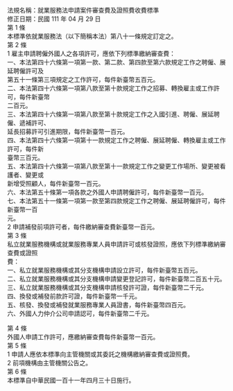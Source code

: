 法規名稱：就業服務法申請案件審查費及證照費收費標準  
修正日期：民國 111 年 04 月 29 日  
第 1 條  
本標準依就業服務法（以下簡稱本法）第八十一條規定訂定之。  
第 2 條  
1 雇主申請聘僱外國人之各項許可，應依下列標準繳納審查費：  
一、本法第四十六條第一項第一款、第二款、第四款至第六款規定工作之聘僱、展延聘僱許可及  
第五十一條第三項規定之工作許可，每件新臺幣五百元。  
二、本法第四十六條第一項第八款至第十款規定工作之招募、轉換雇主或工作許可，每件新臺幣  
二百元。  
三、本法第四十六條第一項第八款至第十款規定工作之入國引進、聘僱、展延聘僱、遞補許可、  
延長招募許可引進期限，每件新臺幣一百元。  
四、本法第四十六條第一項第十一款規定工作之聘僱、展延聘僱、轉換雇主或工作許可，每件新  
臺幣三百元。  
五、本法第四十六條第一項第八款至第十一款規定工作之變更工作場所、變更被看護者、變更或  
新增受照顧人，每件新臺幣一百元。  
六、本法第五十條第一項各款之外國人申請聘僱許可，每件新臺幣一百元。  
七、本法第五十一條第一項第一款至第四款規定工作之聘僱、展延聘僱許可，每件新臺幣一百  
元。  
2 申請補發前項許可者，每件繳納審查費新臺幣一百元。  
第 3 條  
私立就業服務機構或就業服務專業人員申請許可或核發證照，應依下列標準繳納審查費或證照  
費：  
一、私立就業服務機構或其分支機構申請設立許可，每件新臺幣五百元。  
二、私立就業服務機構或其分支機構申請變更登記許可，每件新臺幣二百五十元。  
三、私立就業服務機構或其分支機構申請核發許可證，每件新臺幣二千元。  
四、換發或補發前款許可證，每件新臺幣一千元。  
五、核發、換發或補發就業服務專業人員證書，每件新臺幣四百元。  
六、外國人力仲介公司申請認可，每件新臺幣二千元。  


第 4 條  
外國人申請工作許可，應繳納審查費每件新臺幣一百元。  
第 5 條  
1 申請人應依本標準向主管機關或其委託之機構繳納審查費或證照費。  
2 前項機構由主管機關公告之。  
第 6 條  
本標準自中華民國一百十一年四月三十日施行。  


